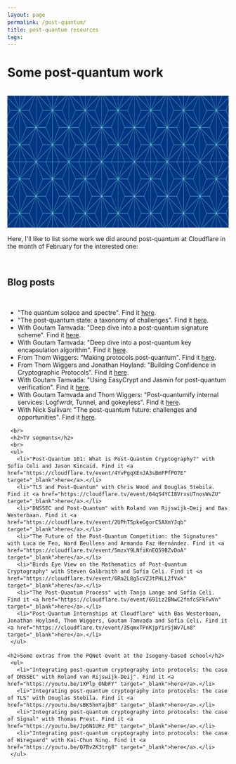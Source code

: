```yaml
---
layout: page
permalink: /post-quantum/
title: post-quantum resources
tags:
---
```


<div class="container">
  <div class="contact-container">
  </div>
  <div class="contact-box">
    <h1 class="about-subtitle">Some post-quantum work</h1>
  </div>
  <div>
    <br>
    <center><img src="/assets/lattices.jpeg" alt="Lattices image" height=300></center>
  </div>
    <p>Here, I'll like to list some work we did around post-quantum at Cloudflare in the month of February for the interested one:</p>
    <br>
    <h2>Blog posts</h2>
    <br>
    <ul>
      <li>"The quantum solace and spectre". Find it <a href="https://blog.cloudflare.com/quantum-solace-and-spectre/" target="_blank">here</a>.</li>
      <li>"The post-quantum state: a taxonomy of challenges". Find it <a href="https://blog.cloudflare.com/post-quantum-taxonomy/" target="_blank">here</a>.</li>
      <li>With Goutam Tamvada: "Deep dive into a post-quantum signature scheme". Find it <a href="https://blog.cloudflare.com/post-quantum-signatures/" target="_blank">here</a>.</li>
      <li>With Goutam Tamvada: "Deep dive into a post-quantum key encapsulation algorithm". Find it <a href="https://blog.cloudflare.com/post-quantum-key-encapsulation/" target="_blank">here</a>.</li>
      <li>From Thom Wiggers: "Making protocols post-quantum". Find it <a href="https://blog.cloudflare.com/making-protocols-post-quantum/" target="_blank">here</a>.</li>
      <li>From Thom Wiggers and Jonathan Hoyland: "Building Confidence in Cryptographic Protocols". Find it <a href="https://blog.cloudflare.com/post-quantum-formal-analysis/" target="_blank">here</a>.</li>
      <li>With Goutam Tamvada: "Using EasyCrypt and Jasmin for post-quantum verification". Find it <a href="https://blog.cloudflare.com/post-quantum-easycrypt-jasmin/" target="_blank">here</a>.</li>
      <li>With Goutam Tamvada and Thom Wiggers: "Post-quantumify internal services: Logfwrdr, Tunnel, and gokeyless". Find it <a href="https://blog.cloudflare.com/post-quantumify-cloudflare/" target="_blank">here</a>.</li>
      <li>With Nick Sullivan: "The post-quantum future: challenges and opportunities". Find it <a href="https://blog.cloudflare.com/post-quantum-future/" target="_blank">here</a>.</li>
     </ul>

     <br>
     <h2>TV segments</h2>
     <br>
     <ul>
       <li>"Post-Quantum 101: What is Post-Quantum Cryptography?" with Sofía Celi and Jason Kincaid. Find it <a href="https://cloudflare.tv/event/4YvPgqXEnJA3sBmFPfPO7E" target="_blank">here</a>.</li>
       <li>"TLS and Post-Quantum" with Chris Wood and Douglas Stebila. Find it <a href="https://cloudflare.tv/event/64qS4YCI8VrxsUTnosWsZU" target="_blank">here</a>.</li>
       <li>"DNSSEC and Post-Quantum" with Roland van Rijswijk-Deij and Bas Westerbaan. Find it <a href="https://cloudflare.tv/event/2UPhTSpkeGgorC5AXmYJqb" target="_blank">here</a>.</li>
       <li>"The Future of the Post-Quantum Competition: the Signatures" with Luca de Feo, Ward Beullens and Armando Faz Hernández. Find it <a href="https://cloudflare.tv/event/5mzxY9LNfiKnEQ59BZvDoA" target="_blank">here</a>.</li>
       <li>"Birds Eye View on the Mathematics of Post-Quantum Cryptography" with Steven Galbraith and Sofía Celi. Find it <a href="https://cloudflare.tv/event/6Ra2L8g5cVZJtPHLL2fVxk" target="_blank">here</a>.</li>
       <li>"The Post-Quantum Process" with Tanja Lange and Sofía Celi. Find it <a href="https://cloudflare.tv/event/691iz2BNwC2fnfcSFkFwVn" target="_blank">here</a>.</li>
       <li>"Post-Quantum Internships at Cloudflare" with Bas Westerbaan, Jonathan Hoyland, Thom Wiggers, Goutam Tamvada and Sofía Celi. Find it <a href="https://cloudflare.tv/event/35qmxTPnKjpYirSjWv7Ln8" target="_blank">here</a>.</li>
     </ul>

    <h2>Some extras from the PQNet event at the Isogeny-based school</h2>
     <ul>
       <li>"Integrating post-quantum cryptography into protocols: the case of DNSSEC" with Roland van Rijswijk-Deij". Find it <a href="https://youtu.be/1XPlp_ONbFY" target="_blank">here</a>.</li>
       <li>"Integrating post-quantum cryptography into protocols: the case of TLS" with Douglas Stebila. Find it <a href="https://youtu.be/sBK5hmYajb8" target="_blank">here</a>.</li>
       <li>"Integrating post-quantum cryptography into protocols: the case of Signal" with Thomas Prest. Find it <a href="https://youtu.be/Jp6N1UHz_FE" target="_blank">here</a>.</li>
       <li>"Integrating post-quantum cryptography into protocols: the case of Wireguard" with Kai-Chun Ning. Find it <a href="https://youtu.be/Q7Bv2K3trg8" target="_blank">here</a>.</li>
     </ul>
</div>
